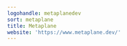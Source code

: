 ```yaml
---
logohandle: metaplanedev
sort: metaplane
title: Metaplane
website: 'https://www.metaplane.dev/'
---
```

